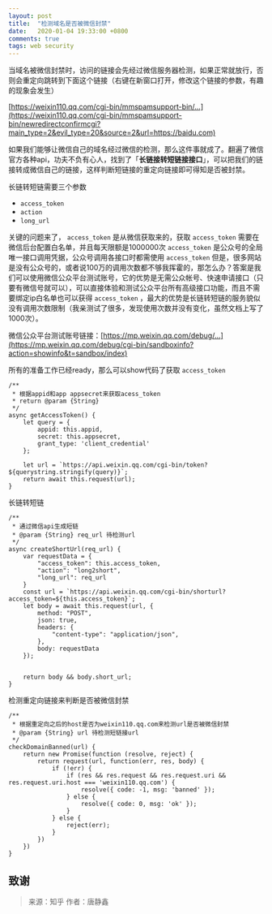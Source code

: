 ```yaml
---
layout: post
title:  "检测域名是否被微信封禁"
date:   2020-01-04 19:33:00 +0800
comments: true
tags: web security
---
```


当域名被微信封禁时，访问的链接会先经过微信服务器检测，如果正常就放行，否则会重定向跳转到下面这个链接（右键在新窗口打开，修改这个链接的参数，有趣的现象会发生）

[https://weixin110.qq.com/cgi-bin/mmspamsupport-bin/...](https://weixin110.qq.com/cgi-bin/mmspamsupport-bin/newredirectconfirmcgi?main_type=2&evil_type=20&source=2&url=https://baidu.com)

如果我们能够让微信自己的域名经过微信的检测，那么这件事就成了。翻遍了微信官方各种api，功夫不负有心人，找到了「**长链接转短链接接口**」，可以把我们的链接转成微信自己的链接，这样判断短链接的重定向链接即可得知是否被封禁。

长链转短链需要三个参数

- `access_token` 
- `action`
- `long_url`

关键的问题来了， `access_token` 是从微信获取来的，获取 `access_token` 需要在微信后台配置白名单，并且每天限额是1000000次 `access_token` 是公众号的全局唯一接口调用凭据，公众号调用各接口时都需使用 `access_token` 但是，很多网站是没有公众号的，或者说100万的调用次数都不够我挥霍的，那怎么办？答案是我们可以使用微信公众平台测试账号，它的优势是无需公众帐号、快速申请接口（只要有微信号就可以），可以直接体验和测试公众平台所有高级接口功能，而且不需要绑定ip白名单也可以获得 `access_token` ，最大的优势是长链转短链的服务貌似没有调用次数限制（我亲测试了很多，发现使用次数并没有变化，虽然文档上写了1000次）。

微信公众平台测试账号链接：[https://mp.weixin.qq.com/debug/...](https://mp.weixin.qq.com/debug/cgi-bin/sandboxinfo?action=showinfo&t=sandbox/index)

所有的准备工作已经ready，那么可以show代码了获取 `access_token` 

```
/**
 * 根据appid和app appsecret来获取acess_token
 * return @param {String}
 */
async getAccessToken() {
    let query = {
        appid: this.appid,
        secret: this.appsecret,
        grant_type: 'client_credential'
    };
     
    let url = `https://api.weixin.qq.com/cgi-bin/token?${querystring.stringify(query)}`;
    return await this.request(url);
}
```

长链转短链

```
/**
 * 通过微信api生成短链
 * @param {String} req_url 待检测url
 */
async createShortUrl(req_url) {
    var requestData = {
        "access_token": this.access_token,
        "action": "long2short",
        "long_url": req_url
    }
    const url = `https://api.weixin.qq.com/cgi-bin/shorturl?access_token=${this.access_token}`;
    let body = await this.request(url, {
        method: "POST",
        json: true,
        headers: {
            "content-type": "application/json",
        },
        body: requestData
    });
 
 
    return body && body.short_url;
}
```
检测重定向链接来判断是否被微信封禁

```
/**
 * 根据重定向之后的host是否为weixin110.qq.com来检测url是否被微信封禁
 * @param {String} url 待检测短链接url
 */
checkDomainBanned(url) {
    return new Promise(function (resolve, reject) {
        return request(url, function(err, res, body) {
            if (!err) {
                if (res && res.request && res.request.uri && res.request.uri.host === 'weixin110.qq.com') {
                    resolve({ code: -1, msg: 'banned' });
                } else {
                    resolve({ code: 0, msg: 'ok' });
                }
            } else {
                reject(err);
            }
        })
    })
}
```

## 致谢

> 来源：知乎 作者：唐静鑫